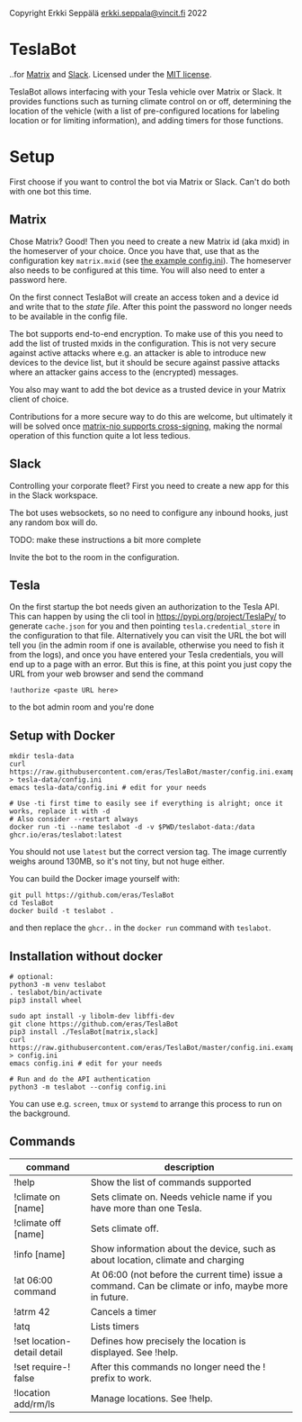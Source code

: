 Copyright Erkki Seppälä <erkki.seppala@vincit.fi> 2022

# TeslaBot

..for [Matrix](https://matrix.org) and
[Slack](https://slack.com). Licensed under the [MIT
license](LICENSE.MIT).

TeslaBot allows interfacing with your Tesla vehicle over Matrix or
Slack. It provides functions such as turning climate control on or
off, determining the location of the vehicle (with a list of
pre-configured locations for labeling location or for limiting
information), and adding timers for those functions.

# Setup

First choose if you want to control the bot via Matrix or Slack. Can't
do both with one bot this time.

## Matrix

Chose Matrix? Good! Then you need to create a new Matrix id (aka mxid)
in the homeserver of your choice. Once you have that, use that as the
configuration key `matrix.mxid` (see [the example config.ini](config.ini.example)).
The homeserver also needs to be configured at this time. You will also
need to enter a password here.

On the first connect TeslaBot will create an access token and a device
id and write that to the _state file_. After this point the password
no longer needs to be available in the config file.

The bot supports end-to-end encryption. To make use of this you need
to add the list of trusted mxids in the configuration. This is not
very secure against active attacks where e.g. an attacker is able to
introduce new devices to the device list, but it should be secure
against passive attacks where an attacker gains access to the
(encrypted) messages.

You also may want to add the bot device as a trusted device in your
Matrix client of choice.

Contributions for a more secure way to do this are welcome, but
ultimately it will be solved once [matrix-nio supports
cross-signing](https://github.com/poljar/matrix-nio/issues/229),
making the normal operation of this function quite a lot less tedious.

## Slack

Controlling your corporate fleet? First you need to create a new app
for this in the Slack workspace.

The bot uses websockets, so no need to configure any inbound hooks,
just any random box will do.

TODO: make these instructions a bit more complete

Invite the bot to the room in the configuration.

## Tesla

On the first startup the bot needs given an authorization to the Tesla
API. This can happen by using the cli tool in
https://pypi.org/project/TeslaPy/ to generate `cache.json` for you and
then pointing `tesla.credential_store` in the configuration to that
file. Alternatively you can visit the URL the bot will tell you (in
the admin room if one is available, otherwise you need to fish it from
the logs), and once you have entered your Tesla credentials, you will
end up to a page with an error. But this is fine, at this point you
just copy the URL from your web browser and send the command

```
!authorize <paste URL here>
```

to the bot admin room and you're done

## Setup with Docker

```
mkdir tesla-data
curl https://raw.githubusercontent.com/eras/TeslaBot/master/config.ini.example > tesla-data/config.ini
emacs tesla-data/config.ini # edit for your needs

# Use -ti first time to easily see if everything is alright; once it works, replace it with -d
# Also consider --restart always
docker run -ti --name teslabot -d -v $PWD/teslabot-data:/data ghcr.io/eras/teslabot:latest
```
You should not use `latest` but the correct version tag. The image currently weighs around 130MB, so it's not tiny, but not huge either.

You can build the Docker image yourself with:
```
git pull https://github.com/eras/TeslaBot
cd TeslaBot
docker build -t teslabot .
```

and then replace the `ghcr..` in the `docker run` command with `teslabot`.

## Installation without docker

```
# optional:
python3 -m venv teslabot
. teslabot/bin/activate
pip3 install wheel

sudo apt install -y libolm-dev libffi-dev
git clone https://github.com/eras/TeslaBot
pip3 install ./TeslaBot[matrix,slack]
curl https://raw.githubusercontent.com/eras/TeslaBot/master/config.ini.example > config.ini
emacs config.ini # edit for your needs

# Run and do the API authentication
python3 -m teslabot --config config.ini
```

You can use e.g. `screen`, `tmux` or `systemd` to arrange this process to run on the background.

## Commands

| command                     | description                                                                                           |
| ---                         | ---                                                                                                   |
| !help                       | Show the list of commands supported                                                                   |
| !climate on [name]          | Sets climate on. Needs vehicle name if you have more than one Tesla.                                  |
| !climate off [name]         | Sets climate off.                                                                                     |
| !info [name]                | Show information about the device, such as about location, climate and charging                       |
| !at 06:00 command           | At 06:00 (not before the current time) issue a command. Can be climate or info, maybe more in future. |
| !atrm 42                    | Cancels a timer                                                                                       |
| !atq                        | Lists timers                                                                                          |
| !set location-detail detail | Defines how precisely the location is displayed. See !help.                                           |
| !set require-! false        | After this commands no longer need the ! prefix to work.                                              |
| !location add/rm/ls         | Manage locations. See !help.                                                                          |
